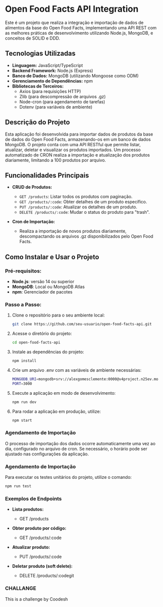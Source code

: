 # Open Food Facts API Integration

Este é um projeto que realiza a integração e importação de dados de alimentos da base do Open Food Facts, implementando uma API REST com as melhores práticas de desenvolvimento utilizando Node.js, MongoDB, e conceitos de SOLID e DDD.

## Tecnologias Utilizadas

- **Linguagem:** JavaScript/TypeScript
- **Backend Framework:** Node.js (Express)
- **Banco de Dados:** MongoDB (utilizando Mongoose como ODM)
- **Gerenciamento de Dependências:** npm
- **Bibliotecas de Terceiros:**
  - Axios (para requisições HTTP)
  - Zlib (para descompressão de arquivos .gz)
  - Node-cron (para agendamento de tarefas)
  - Dotenv (para variáveis de ambiente)

## Descrição do Projeto

Esta aplicação foi desenvolvida para importar dados de produtos da base de dados do Open Food Facts, armazenando-os em um banco de dados MongoDB. O projeto conta com uma API RESTful que permite listar, atualizar, deletar e visualizar os produtos importados. Um processo automatizado de CRON realiza a importação e atualização dos produtos diariamente, limitando a 100 produtos por arquivo.

## Funcionalidades Principais

- **CRUD de Produtos:**

  - `GET /products`: Listar todos os produtos com paginação.
  - `GET /products/:code`: Obter detalhes de um produto específico.
  - `PUT /products/:code`: Atualizar os detalhes de um produto.
  - `DELETE /products/:code`: Mudar o status do produto para "trash".

- **Cron de Importação:**
  - Realiza a importação de novos produtos diariamente, descompactando os arquivos .gz disponibilizados pelo Open Food Facts.

## Como Instalar e Usar o Projeto

### Pré-requisitos:

- **Node.js**: versão 14 ou superior
- **MongoDB**: Local ou MongoDB Atlas
- **npm**: Gerenciador de pacotes

### Passo a Passo:

1. Clone o repositório para o seu ambiente local:

   ```bash
   git clone https://github.com/seu-usuario/open-food-facts-api.git
   ```

2. Acesse o diretório do projeto:

   ```bash
   cd open-food-facts-api
   ```

3. Instale as dependências do projeto:

   ```bash
   npm install
   ```

4. Crie um arquivo .env com as variáveis de ambiente necessárias:

   ```bash
   MONGODB_URI=mongodb+srv://alexgomesclemente:0000@v4project.n25ev.mongodb.net/
   PORT=3000
   ```

5. Execute a aplicação em modo de desenvolvimento:

   ```bash
   npm run dev

   ```

6. Para rodar a aplicação em produção, utilize:

   ```bash
   npm start
   ```

### Agendamento de Importação

O processo de importação dos dados ocorre automaticamente uma vez ao dia, configurado no arquivo de cron. Se necessário, o horário pode ser ajustado nas configurações da aplicação.

### Agendamento de Importação

Para executar os testes unitários do projeto, utilize o comando:

```bash
npm run test
```

### Exemplos de Endpoints

- **Lista produtos:**

  - GET /products

- **Obter produto por código:**

  - GET /products/:code

- **Atualizar produto:**

  - PUT /products/:code

- **Deletar produto (soft delete):**
  - DELETE /products/:codegit

### CHALLANGE

This is a challenge by Coodesh
